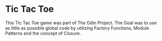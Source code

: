 # Tic Tac Toe

This Tic Tac Toe game was part of The Odin Project.
The Goal was to use as little as possible global code by utilizing Factory Functions, Module Patterns and the concept of Closure.
